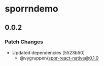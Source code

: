 # sporrndemo

## 0.0.2
### Patch Changes

- Updated dependencies [5523b50]
  - @vygruppen/spor-react-native@0.1.0

